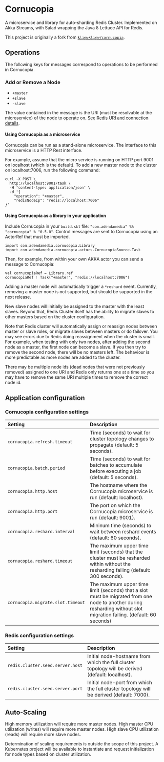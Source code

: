 # Cornucopia

A microservice and library for auto-sharding Redis Cluster. Implemented on Akka Streams, with Salad wrapping the Java 8 Lettuce API for Redis. 

This project is originally a fork from [`kliewkliew/cornucopia`](https://github.com/kliewkliew/cornucopia).

## Operations

The following keys for messages correspond to operations to be performed in Cornucopia.

### Add or Remove a Node

* `+master`
* `+slave`
* `-slave`

The value contained in the message is the URI (must be resolvable at the microservice) of the node to operate on. See [Redis URI and connection details](https://github.com/mp911de/lettuce/wiki/Redis-URI-and-connection-details).

#### Using Cornucopia as a microservice

Cornucopia can be run as a stand-alone microservice. The interface to this microservice is a HTTP Rest interface.

For example, assume that the micro service is running on HTTP port 9001 on localhost (which is the default). To add a new master node to the cluster on localhost:7006, run the following command:

    curl -X POST \
      http://localhost:9001/task \
      -H 'content-type: application/json' \
      -d '{
    	"operation": "+master",
    	"redisNodeIp": "redis://localhost:7006"
    }'
    
#### Using Cornucopia as a library in your application

Include Cornucopia in your `build.sbt` file: `"com.adendamedia" %% "cornucopia" % "0.5.0"`. Control messages are sent to Cornucopia using an ActorRef that must be imported.

    import com.adendamedia.cornucopia.Library
    import com.adendamedia.cornucopia.actors.CornucopiaSource.Task
   
Then, for example, from within your own AKKA actor you can send a message to Cornucopia:

    val cornucopiaRef = Library.ref    
    cornucopiaRef ! Task("+master", "redis://localhost:7006")

Adding a master node will automatically trigger a `*reshard` event. Currently, removing a master node is not supported, but should be supported in the next release.

New slave nodes will initially be assigned to the master with the least slaves.
Beyond that, Redis Cluster itself has the ability to migrate slaves to other masters based on the cluster configuration.

Note that Redis cluster will automatically assign or reassign nodes between master or slave roles, or migrate slaves between masters or do failover.
You may see errors due to Redis doing reassignment when the cluster is small.
For example, when testing with only two nodes, after adding the second node as a master, the first node can become a slave.
If you then try to remove the second node, there will be no masters left.
The behaviour is more predictable as more nodes are added to the cluster.

There may be multiple node ids (dead nodes that were not previously removed) assigned to one URI and Redis only returns one at a time so you may have to remove the same URI multiple times to remove the correct node id.

## Application configuration

### Cornucopia configuration settings

| Setting  | Description  |
|:----------|:--------------|
| `cornucopia.refresh.timeout` | Time (seconds) to wait for cluster topology changes to propagate (default: 5 seconds).  |
| `cornucopia.batch.period` | Time (seconds) to wait for batches to accumulate before executing a job (default: 5 seconds). |
| `cornucopia.http.host` | The hostname where the Cornucopia microservice is run (default: localhost). |
| `cornucopia.http.port` | The port on which the Cornucopia microservice is run (default: 9001). |
| `cornucopia.reshard.interval` | Mininum time (seconds) to wait between reshard events (default: 60 seconds). |
| `cornucopia.reshard.timeout` | The maximum upper time limit (seconds) that the cluster must be resharded within without the resharding failing (default: 300 seconds). |
| `cornucopia.migrate.slot.timeout` | The maximum upper time limit (seconds) that a slot must be migrated from one node to another during resharding without slot migration failing. (default: 60 seconds) |

### Redis configuration settings

| Setting  | Description  |
|:----------|:--------------|
| `redis.cluster.seed.server.host` | Initial node-hostname from which the full cluster topology will be derived (default: localhost). |
| `redis.cluster.seed.server.port` | Initial node-port from which the full cluster topology will be derived (default: 7000). |

## Auto-Scaling

High memory utilization will require more master nodes.
High master CPU utilization (writes) will require more master nodes.
High slave CPU utilization (reads) will require more slave nodes.

Determination of scaling requirements is outside the scope of this project.
A Kubernetes project will be available to instantiate and request initialization for node types based on cluster utilization.
